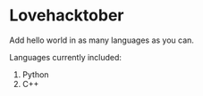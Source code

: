 # Lovehacktober

Add hello world in as many languages as you can.</br>

Languages currently included: 

  1. Python
  2. C++
